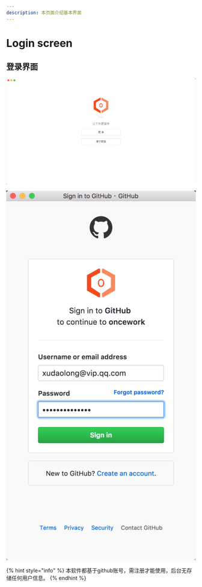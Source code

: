 ```yaml
---
description: 本页面介绍基本界面
---
```


# Login screen

## 登录界面

![&#x767B;&#x5F55;&#x754C;&#x9762; - 1](.gitbook/assets/deng-lu-jie-mian.png)

![&#x767B;&#x5F55;&#x754C;&#x9762; - 2](.gitbook/assets/deng-lu-jie-mian-02.png)

{% hint style="info" %}
 本软件都基于github账号，需注册才能使用，后台无存储任何用户信息。
{% endhint %}



